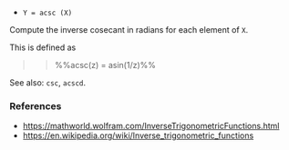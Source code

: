 * `Y = acsc (X)`

Compute the inverse cosecant in radians for each element of `X`.

This is defined as

>> %%acsc(z) = asin(1/z)%%

See also: `csc`, `acscd`.

### References

* https://mathworld.wolfram.com/InverseTrigonometricFunctions.html
* https://en.wikipedia.org/wiki/Inverse_trigonometric_functions
